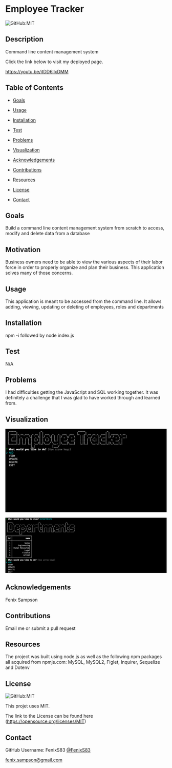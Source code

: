 # Employee Tracker

  ![GitHub:MIT](https://img.shields.io/github/license/FenixS83/readme-generator?style=flat-square)

  ## Description

  Command line content management system
  
  Click the link below to visit my deployed page.

  https://youtu.be/itDD6llxDMM
  <!-- [URL](undefined) -->
  

  ## Table of Contents
  
  * [Goals](#goals)

  * [Usage](#usage) 

  * [Installation](#installation)  

  * [Test](#test)

  * [Problems](#problems)

  * [Visualization](#visualization)

  * [Acknowledgements](#acknowledgements)

  * [Contributions](#contributions)

  * [Resources](#resources)

  * [License](#license) 

  * [Contact](#contact) 

  
  ## Goals

  Build a command line content management system from scratch to access, modify and delete data from a database

  ## Motivation

  Business owners need to be able to view the various aspects of their labor force in order to properly organize and plan their business.  This application solves many of those concerns. 

  ## Usage

  This application is meant to be accessed from the command line.  It allows adding, viewing, updating or deleting  of employees, roles and departments

  ## Installation
  
  npm -i   followed by   node index.js  

  ## Test

  N/A

  ## Problems

  I had difficulties getting the JavaScript and SQL working together. It was definitely a challenge that I was glad to have worked through and learned from.

  ## Visualization

  ![Start screen of Employee Tracker](./images/employee_tracker_start.png)

  ![View departments screen of Employee Tracker](./images/employee_tracker_view_departments.png)
  

  ## Acknowledgements

  Fenix Sampson

  ## Contributions

  Email me or submit a pull request

  ## Resources
 
  The project was built using node.js as well as the following npm packages all acquired from npmjs.com:  MySQL, MySQL2, Figlet, Inquirer, Sequelize and Dotenv

  ## License

  ![GitHub:MIT](https://img.shields.io/github/license/FenixS83/readme-generator?style=flat-square)

  This projet uses MIT. 
  
  The link to the License can be found here (https://opensource.org/licenses/MIT)

  ## Contact
  
  GitHub Username: FenixS83 [@FenixS83](https://github.com/FenixS83)

  fenix.sampson@gmail.com


